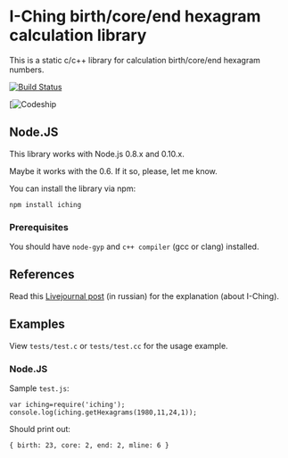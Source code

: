 # I-Ching birth/core/end hexagram calculation library

This is a static c/c++ library for calculation birth/core/end hexagram numbers.

[![Build Status](https://secure.travis-ci.org/sitnin/iching.png)](http://travis-ci.org/sitnin/iching)

[![Codeship](https://www.codeship.io/projects/3b3bab30-ff5f-0130-0225-4a774a26fa08/status)

## Node.JS

This library works with Node.js 0.8.x and 0.10.x.

Maybe it works with the 0.6. If it so, please, let me know.

You can install the library via npm:

`npm install iching`

### Prerequisites

You should have `node-gyp` and `c++ compiler` (gcc or clang) installed.

## References

Read this [Livejournal post](http://fima-psuchopadt.livejournal.com/1294476.html) (in russian) for the explanation (about I-Ching).

## Examples

View `tests/test.c` or `tests/test.cc` for the usage example.

### Node.JS

Sample `test.js`:

    var iching=require('iching');
    console.log(iching.getHexagrams(1980,11,24,1));

Should print out:

    { birth: 23, core: 2, end: 2, mline: 6 }
